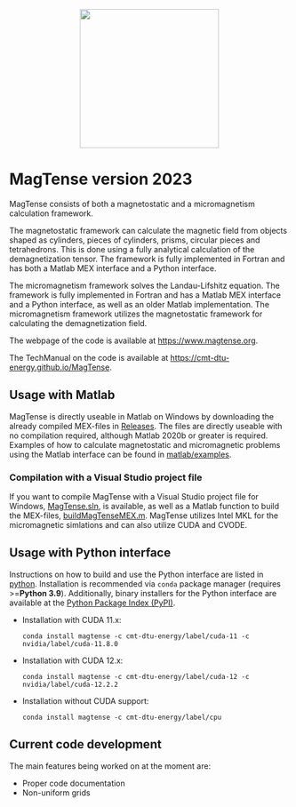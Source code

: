 <div align="center">
  <img src="https://cmt-dtu-energy.github.io/MagTense/_static/MagTense_logo.PNG" height=250><br>
</div>

# MagTense version 2023

MagTense consists of both a magnetostatic and a micromagnetism calculation framework.

The magnetostatic framework can calculate the magnetic field from objects shaped as cylinders, pieces of cylinders, prisms, circular pieces and tetrahedrons. This is done using a fully analytical calculation of the demagnetization tensor. The framework is fully implemented in Fortran and has both a Matlab MEX interface and a Python interface.

The micromagnetism framework solves the Landau-Lifshitz equation. The framework is fully implemented in Fortran and has a Matlab MEX interface and a Python interface, as well as an older Matlab implementation. The micromagnetism framework utilizes the magnetostatic framework for calculating the demagnetization field.

The webpage of the code is available at https://www.magtense.org.

The TechManual on the code is available at https://cmt-dtu-energy.github.io/MagTense.


## Usage with Matlab

MagTense is directly useable in Matlab on Windows by downloading the already compiled MEX-files in [Releases](https://github.com/cmt-dtu-energy/MagTense/releases). The files are directly useable with no compilation required, although Matlab 2020b or greater is required. Examples of how to calculate magnetostatic and micromagnetic problems using the Matlab interface can be found in [matlab/examples](https://github.com/cmt-dtu-energy/MagTense/tree/master/matlab/examples).


### Compilation with a Visual Studio project file

If you want to compile MagTense with a Visual Studio project file for Windows, [MagTense.sln](https://github.com/cmt-dtu-energy/MagTense/blob/master/MagTense.sln), is available, as well as a Matlab function to build the MEX-files, [buildMagTenseMEX.m](https://github.com/cmt-dtu-energy/MagTense/blob/master/buildMagTenseMEX.m). MagTense utilizes Intel MKL for the micromagnetic simlations and can also utilize CUDA and CVODE.


## Usage with Python interface

Instructions on how to build and use the Python interface are listed in [python](https://github.com/cmt-dtu-energy/MagTense/tree/master/python). Installation is recommended via `conda` package manager (requires >=**Python 3.9**). Additionally, binary installers for the Python interface are available at the [Python Package Index (PyPI)](https://pypi.org/project/magtense).

- Installation with CUDA 11.x:
  
  ```
  conda install magtense -c cmt-dtu-energy/label/cuda-11 -c nvidia/label/cuda-11.8.0
  ```

- Installation with CUDA 12.x:
  
  ```
  conda install magtense -c cmt-dtu-energy/label/cuda-12 -c nvidia/label/cuda-12.2.2
  ```

- Installation without CUDA support:

  ```
  conda install magtense -c cmt-dtu-energy/label/cpu
  ```

## Current code development
The main features being worked on at the moment are:
- Proper code documentation
- Non-uniform grids
